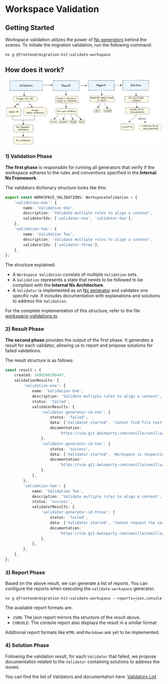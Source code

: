 # Workspace Validation

## Getting Started

Workspace validation utilizes the power of [Nx generators](https://nx.dev/core-features/plugin-features/use-code-generators) behind the scenes. To initiate the migration validation, run the following command:

```
nx g @frontend/migration-kit:validate-workspace
```

## How does it work?

![validation-process.png](../../../docs/images/validation-process.png)

### 1) Validation Phase

**The first phase** is responsible for running all generators that verify if the workspace adheres to the rules and conventions specified in the **Internal Nx Framework**.

The validators dictionary structure looks like this:

```typescript
export const WORKSPACE_VALIDATIONS: WorkspaceValidation = {
    'validation-one': {
        name: 'Validation One',
        description: 'Validate multiple rules to align a context',
        validatorIds: ['validator-one', 'validator-two'],
    },
    'validation-two': {
        name: 'Validation Two',
        description: 'Validate multiple rules to align a context',
        validatorIds: ['validator-three'],
    },
};
```

The structure explained:

-   A `Workspace Validation` consists of multiple `Validation` sets.
-   A `Validation` represents a state that needs to be followed to be compliant with the **Internal Nx Architecture**.
-   A `Validator` is implemented as an [Nx generator](https://nx.dev/core-features/plugin-features/use-code-generators) and validates one specific rule. It includes documentation with explanations and solutions to address the `Validation`.

For the complete implementation of this structure, refer to the file [workspace-validations.ts](workspace-validations.ts).

### 2) Result Phase

**The second phase** provides the output of the first phase. It generates a result for each validator, allowing us to report and propose solutions for failed validations.

The result structure is as follows:

```typescript
const result = {
    created: 1690288298447,
    validationResults: {
        'validation-one': {
            name: 'Validation One',
            description: 'Validate multiple rules to align a context',
            status: 'failed',
            validatorResults: {
                'validator-generator-id-one': {
                    status: 'failed',
                    data: ['Validator started', 'Cannot find file test.ts', 'Validator failed'],
                    documentation:
                        'https://vie.git.bwinparty.com/vanilla/vanilla/-/tree/master/Client/migration-kit/src/workspace-validation/validators/validator-generator-id-one/README.md',
                },
                'validator-generator-id-two': {
                    status: 'success',
                    data: ['Validator started', 'Workspace is respecting the lint configurations'],
                    documentation:
                        'https://vie.git.bwinparty.com/vanilla/vanilla/-/tree/master/Client/migration-kit/src/workspace-validation/validators/validator-generator-id-two/README.md',
                },
            },
        },
        'validation-two': {
            name: 'Validation Two',
            description: 'Validate multiple rules to align a context',
            status: 'success',
            validatorResults: {
                'validator-generator-id-three': {
                    status: 'failed',
                    data: ['Validator started', 'Cannot request the server http://....', 'Validator error'],
                    documentation:
                        'https://vie.git.bwinparty.com/vanilla/vanilla/-/tree/master/Client/migration-kit/src/workspace-validation/validators/validator-generator-id-thee/README.md',
                },
            },
        },
    },
};
```

### 3) Report Phase

Based on the above result, we can generate a list of reports. You can configure the reports when executing the `validate-workspace` generator:

```
nx g @frontend/migration-kit:validate-workspace --reports=json,console
```

The available report formats are:

-   `JSON`: The json report mirrors the structure of the result above.
-   `CONSOLE`: The console report also displays the result in a similar format.

Additional report formats like `HTML` and `Markdown` are yet to be implemented.

### 4) Solution Phase

Following the validation result, for each `Validator` that failed, we propose documentation related to the `Validator` containing solutions to address the issues.

You can find the list of Validators and documentation here: [Validators List](../validators/README.md)